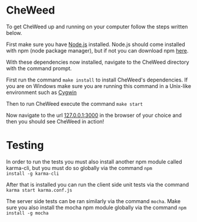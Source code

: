 CheWeed
=======
To get CheWeed up and running on your computer follow the steps written below.

First make sure you have <a href="http://nodejs.org/">Node.js</a> installed.  Node.js should come installed with npm (node package manager), but if not you can download npm <a href="https://github.com/npm/npm/blob/master/README.md">here</a>.

With these dependencies now installed, navigate to the CheWeed directory with the command prompt.

First run the command <code>make install</code> to install CheWeed's dependencies.  If you are on Windows make sure you are running this command in a Unix-like environment such as <a href="https://cygwin.com/install.html">Cygwin</a>

Then to run CheWeed execute the command <code>make start</code> 

Now navigate to the url <a href="http://127.0.0.1:3000">127.0.0.1:3000</a> in the browser of your choice and then you should see CheWeed in action!

Testing
=======
In order to run the tests you must also install another npm module called karma-cli, but you must do so globally via the command <code>npm install -g karma-cli</code>

After that is installed you can run the client side unit tests via the command <code>karma start karma.conf.js</code>

The server side tests can be ran similarly via the command <code>mocha</code>.  Make sure you also install the mocha npm module globally via the command <code>npm install -g mocha</code>
